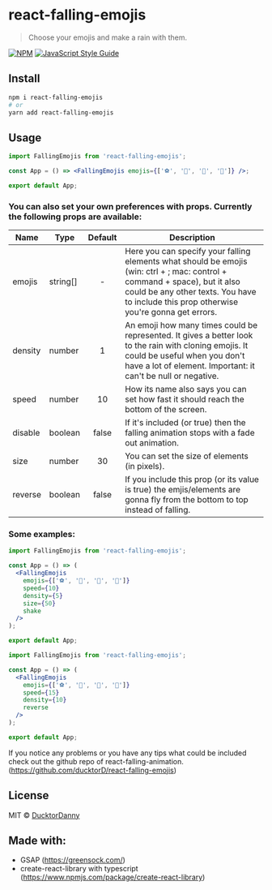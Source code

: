 # react-falling-emojis

> Choose your emojis and make a rain with them.

[![NPM](https://img.shields.io/npm/v/react-falling-emojis.svg)](https://www.npmjs.com/package/react-falling-emojis) [![JavaScript Style Guide](https://img.shields.io/badge/code_style-standard-brightgreen.svg)](https://standardjs.com)

## Install

```bash
npm i react-falling-emojis
# or
yarn add react-falling-emojis
```

## Usage

```jsx
import FallingEmojis from 'react-falling-emojis';

const App = () => <FallingEmojis emojis={['⚽️', '🦆', '🎉', '👻']} />;

export default App;
```

### You can also set your own preferences with props. Currently the following props are available:

| Name    | Type     | Default | Description                                                                                                                                                                                                             |
| ------- | -------- | :-----: | ----------------------------------------------------------------------------------------------------------------------------------------------------------------------------------------------------------------------- |
| emojis  | string[] |    -    | Here you can specify your falling elements what should be emojis (win: ctrl + ; mac: control + command + space), but it also could be any other texts. You have to include this prop otherwise you're gonna get errors. |
| density | number   |    1    | An emoji how many times could be represented. It gives a better look to the rain with cloning emojis. It could be useful when you don't have a lot of element. Important: it can't be null or negative.                 |
| speed   | number   |   10    | How its name also says you can set how fast it should reach the bottom of the screen.                                                                                                                                   |
| disable | boolean  |  false  | If it's included (or true) then the falling animation stops with a fade out animation.                                                                                                                                  |
| size    | number   |   30    | You can set the size of elements (in pixels).                                                                                                                                                                           |
| reverse | boolean  |  false  | If you include this prop (or its value is true) the emjis/elements are gonna fly from the bottom to top instead of falling.                                                                                             |

### Some examples:

```jsx
import FallingEmojis from 'react-falling-emojis';

const App = () => (
  <FallingEmojis
    emojis={['⚽️', '🦆', '🎉', '👻']}
    speed={10}
    density={5}
    size={50}
    shake
  />
);

export default App;
```

```jsx
import FallingEmojis from 'react-falling-emojis';

const App = () => (
  <FallingEmojis
    emojis={['⚽️', '🦆', '🎉', '👻']}
    speed={15}
    density={10}
    reverse
  />
);

export default App;
```

If you notice any problems or you have any tips what could be included check out the github repo of react-falling-animation. (https://github.com/ducktorD/react-falling-emojis)

## License

MIT © [DucktorDanny](https://github.com/DucktorDanny)

## Made with:

- GSAP (https://greensock.com/)
- create-react-library with typescript (https://www.npmjs.com/package/create-react-library)

